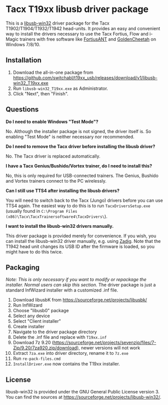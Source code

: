 # Tacx T19xx libusb driver package
This is a [libusb-win32](https://sourceforge.net/projects/libusb-win32/) driver package for the Tacx T1902/T1904/T1932/T1942 head-units. It provides an easy and convenient way to install the drivers necessary to use the Tacx Fortius, Flow and i-Magic trainers with free software like [FortiusANT](https://github.com/WouterJD/FortiusANT) and [GoldenCheetah](https://www.goldencheetah.org) on Windows 7/8/10.

## Installation

1. Download the all-in-one package from https://github.com/switchabl/t19xx_usb/releases/download/v1/libusb-win32_T19xx.exe
2. Run `libusb-win32_T19xx.exe` as Administrator.
3. Click "Next", then "Finish".

## Questions

**Do I need to enable Windows "Test Mode"?**

No. Although the installer package is not signed, the driver itself is. So enabling "Test Mode" is neither necessary nor recommended.

**Do I need to remove the Tacx driver before installing the libusb driver?**

No. The Tacx driver is replaced automatically.

**I have a Tacx Genius/Bushido/Vortex trainer, do I need to install this?**

No, this is only required for USB-connected trainers. The Genius, Bushido and Vortex trainers connect to the PC wirelessly.

**Can I still use TTS4 after installing the libusb drivers?**

You will need to switch back to the Tacx (Jungo) drivers before you can use TTS4 again. The easiest way to do this is to run `TacxDriversSetup.exe` (usually found in `C:\Program Files (x86)\Tacx\TacxTrainersoftware4\TacxDrivers\`).

**I want to install the libusb-win32 drivers manually.**

This driver package is provided merely for convenience. If you wish, you can install the libusb-win32 driver manually, e.g. using [Zadig](https://zadig.akeo.ie/). Note that the T1942 head unit changes its USB ID after the firmware is loaded, so you might have to do this twice.

## Packaging
*Note: This is only necessary if you want to modify or repackage the installer. Normal users can skip this section.*
The driver package is just a standard InfWizard installer with a customized .inf file.

1. Download libusbK from https://sourceforge.net/projects/libusbk/
2. Run InfWizard
3. Choose "libusb0" package
4. Select any device
5. Select "Client installer"
6. Create installer
7. Navigate to the driver package directory
8. Delete the .inf file and replace with `T19xx.inf`
9. Download 7z 9.20 (https://sourceforge.net/projects/sevenzip/files/7-Zip/9.20/7za920.zip/download), newer versions will not work
10. Extract `7za.exe` into driver directory, rename it to `7z.exe`
11. Run `re-pack-files.cmd`
12. `InstallDriver.exe` now contains the T19xx installer.

## License

libusb-win32 is provided under the GNU General Public License version 3. You can find the sources at https://sourceforge.net/projects/libusb-win32/.
